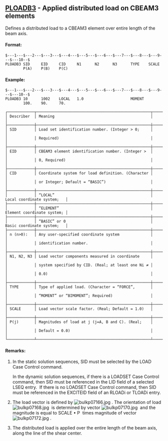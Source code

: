 ## [PLOADB3](https://help.hexagonmi.com/bundle/MSC_Nastran_2022.4/page/Nastran_Combined_Book/qrg/bulkp/TOC.PLOADB3.xhtml) - Applied distributed load on CBEAM3 elements

Defines a distributed load to a CBEAM3 element over entire length of the beam axis.

#### Format:

```nastran
$---1---$---2---$---3---$---4---$---5---$---6---$---7---$---8---$---9---$---10--$
PLOADB3 SID     EID     CID     N1      N2      N3      TYPE    SCALE           
        P(A)    P(B)    P(C)                                                    
```
#### Example:

```nastran
$---1---$---2---$---3---$---4---$---5---$---6---$---7---$---8---$---9---$---10--$
PLOADB3 10      1002    LOCAL   1.0                     MOMENT                  
        100.    90.     70.                                                     
```
```text
┌────────────┬───────────────────────────────────────────────────┬────────────────────────────┐
│ Describer  │ Meaning                                           │                            │
├────────────┼───────────────────────────────────────────────────┼────────────────────────────┤
│ SID        │ Load set identification number. (Integer > 0;     │                            │
│            │ Required)                                         │                            │
├────────────┼───────────────────────────────────────────────────┼────────────────────────────┤
│ EID        │ CBEAM3 element identification number. (Integer >  │                            │
│            │ 0, Required)                                      │                            │
├────────────┼───────────────────────────────────────────────────┼────────────────────────────┤
│ CID        │ Coordinate system for load definition. (Character │                            │
│            │ or Integer; Default = “BASIC”)                    │                            │
├────────────┼───────────────────────────────────────────────────┼────────────────────────────┤
│            │ “LOCAL”                                           │ Local coordinate system;   │
├────────────┼───────────────────────────────────────────────────┼────────────────────────────┤
│            │ “ELEMENT”                                         │ Element coordinate system; │
├────────────┼───────────────────────────────────────────────────┼────────────────────────────┤
│            │ “BASIC” or 0                                      │ Basic coordinate system;   │
├────────────┼───────────────────────────────────────────────────┼────────────────────────────┤
│ n (n>0):   │ Any user-specified coordinate system              │                            │
│            │ identification number.                            │                            │
├────────────┼───────────────────────────────────────────────────┼────────────────────────────┤
│ N1, N2, N3 │ Load vector components measured in coordinate     │                            │
│            │ system specified by CID. (Real; at least one Ni ≠ │                            │
│            │ 0.0)                                              │                            │
├────────────┼───────────────────────────────────────────────────┼────────────────────────────┤
│ TYPE       │ Type of applied load. (Character = “FORCE”,       │                            │
│            │ “MOMENT” or “BIMOMENT”; Required)                 │                            │
├────────────┼───────────────────────────────────────────────────┼────────────────────────────┤
│ SCALE      │ Load vector scale factor. (Real; Default = 1.0)   │                            │
├────────────┼───────────────────────────────────────────────────┼────────────────────────────┤
│ P(j)       │ Magnitudes of load at j (j=A, B and C). (Real;    │                            │
│            │ Default = 0.0)                                    │                            │
└────────────┴───────────────────────────────────────────────────┴────────────────────────────┘
```
#### Remarks:

1. In the static solution sequences, SID must be selected by the LOAD Case Control command.

     In the dynamic solution sequences, if there is a LOADSET Case Control command, then SID must be referenced in the LID field of a selected LSEQ entry.  If there is no LOADSET Case Control command, then SID must be referenced in the EXCITEID field of an RLOADi or TLOADi entry.

2. The load vector is defined by  ![bulkp07166.jpg](https://help-be.hexagonmi.com/bundle/MSC_Nastran_2022.4/page/Nastran_Combined_Book/qrg/bulkp/../../../assets/bulkp07166.jpg?_LANG=enus) . The orientation of load  ![bulkp07168.jpg](https://help-be.hexagonmi.com/bundle/MSC_Nastran_2022.4/page/Nastran_Combined_Book/qrg/bulkp/../../../assets/bulkp07168.jpg?_LANG=enus)  is determined by vector  ![bulkp07170.jpg](https://help-be.hexagonmi.com/bundle/MSC_Nastran_2022.4/page/Nastran_Combined_Book/qrg/bulkp/../../../assets/bulkp07170.jpg?_LANG=enus)  and the magnitude is equal to  SCALE • P  times magnitude of vector  ![bulkp07172.jpg](https://help-be.hexagonmi.com/bundle/MSC_Nastran_2022.4/page/Nastran_Combined_Book/qrg/bulkp/../../../assets/bulkp07172.jpg?_LANG=enus) .

3. The distributed load is applied over the entire length of the beam axis, along the line of the shear center.

